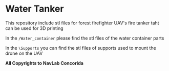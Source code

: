 # Water Tanker

This repository include stl files for forest firefighter UAV's fire tanker taht can be used for 3D printing

In the `/Water_container` please find the stl files of the water container parts

In the `\Supports` you can find the stl files of supports used to mount the drone on the UAV


**All Copyrights to NavLab Concorida**

